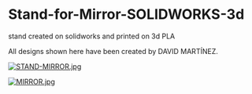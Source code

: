 # Stand-for-Mirror-SOLIDWORKS-3d
stand created on solidworks and printed on 3d PLA

All designs shown here have been created by DAVID MARTÍNEZ.

[![STAND-MIRROR.jpg](https://i.postimg.cc/rsvNnZc0/STAND-MIRROR.jpg)](https://postimg.cc/YLzFj3vM)


[![MIRROR.jpg](https://i.postimg.cc/zvRngwWJ/MIRROR.jpg)](https://postimg.cc/wRgyKm0P)
